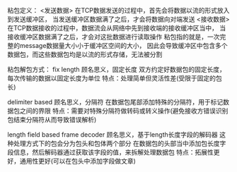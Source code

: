 粘包定义：
<发送数据>
在TCP数据发送的过程中，首先会将数据以流的形式放入到发送缓冲区，
当发送缓冲区数据满了之后，才会将数据向对端发送
<接收数据>
在TCP数据接收的过程中，数据流会从网络中先到接收端的接收缓冲区当中，
当接收缓冲区数据满了之后，才会对这批数据进行读取操作
粘包指的就是，一次完整的message数据量大小小于缓冲区空间的大小，
因此会导致缓冲区中包含多个数据包，而这些数据包均是以流的形式存储，无法被分割

粘包解包方式：
fix length
顾名思义，固定长度
双方约定好数据包的固定长度，每次传输的数据以固定长度为单位
特点：处理简单但灵活性差(受限于固定的包长)

delimiter based
顾名思义，分隔符
在数据包尾部添加特殊的分隔符，用于标记数据包之间的界限
特点：需要对特殊分隔符做转码或转义操作(避免接收方错误识别包结束分隔符从而导致错误解析)

length field based frame decoder
顾名思义，基于length长度字段的解码器
这种处理方式下的包会分为包头和包体两个部分
在数据包的头部当中添加包长度字段信息，然后解码器通过获取该字段的值，来拆解处理数据包
特点：拓展性更好，通用性更好(可以在包头中添加字段做文章)
